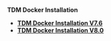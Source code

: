 <strong>TDM Docker Installation<strong>

<ul>
<li><a href="/articles/98_maintenance_and_operational/Installations/Docker/TDM/TDM_Docker_Installation_V7.6.md">TDM Docker Installation V7.6</a></li>   
<li><a href="/articles/98_maintenance_and_operational/Installations/Docker/TDM/TDM_Docker_Installation_V8.0.md">TDM Docker Installation V8.0</a></li>     

</ul>
